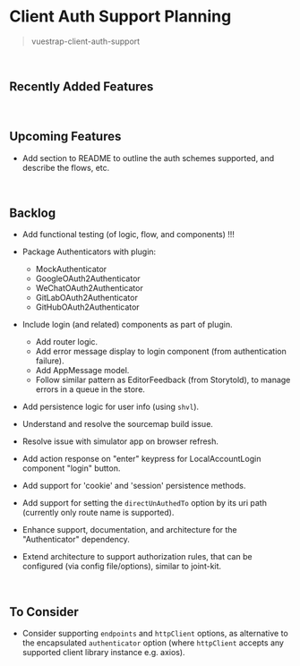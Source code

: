 # Client Auth Support Planning

> vuestrap-client-auth-support

<br />

## Recently Added Features

<br />

## Upcoming Features

* Add section to README to outline the auth schemes supported, and describe the flows, etc.

<br />

## Backlog

* Add functional testing (of logic, flow, and components) !!!

* Package Authenticators with plugin:

  - MockAuthenticator
  - GoogleOAuth2Authenticator
  - WeChatOAuth2Authenticator
  - GitLabOAuth2Authenticator
  - GitHubOAuth2Authenticator

* Include login (and related) components as part of plugin.

  - Add router logic.
  - Add error message display to login component (from authentication failure).
  - Add AppMessage model.
  - Follow similar pattern as EditorFeedback (from Storytold), to manage errors in a queue in the store.

* Add persistence logic for user info (using `shvl`).

* Understand and resolve the sourcemap build issue.

* Resolve issue with simulator app on browser refresh.

* Add action response on "enter" keypress for LocalAccountLogin component "login" button.

* Add support for 'cookie' and 'session' persistence methods.

* Add support for setting the `directUnAuthedTo` option by its uri path (currently only route name is supported).

* Enhance support, documentation, and architecture for the "Authenticator" dependency.

* Extend architecture to support authorization rules, that can be configured (via config file/options), similar to joint-kit.

<br />

## To Consider

* Consider supporting `endpoints` and `httpClient` options, as alternative to the encapsulated `authenticator` option (where `httpClient` accepts any supported client library instance e.g. axios).
